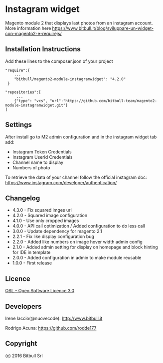 # Instagram widget #

Magento module 2 that displays last photos from an instagram account. More information here https://www.bitbull.it/blog/sviluppare-un-widget-con-magento2-e-requirejs/

Installation Instructions
--------------------------
Add these lines to the composer.json of your project

```
"require":{
    ...
    "bitbull/magento2-module-instagramwidget": "4.2.0"
 }
 ```
 
 ```
 "repositories":[
      ...
     {"type": "vcs", "url":"https://github.com/bitbull-team/magento2-module-instagramwidget.git"}
 ]
```

Settings
--------

After install go to M2 admin configuration and in the instagram widget tab add:
 * Instagram Token Credentials
 * Instagram Userid Credentials
 * Channel name to display 
 * Numbers of photo 
 
To retrieve the data of your channel follow the official instagram doc: https://www.instagram.com/developer/authentication/

Changelog
----------

* 4.3.0 - Fix squared imges url
* 4.2.0 - Squared image configuration
* 4.1.0 - Use only cropped images
* 4.0.0 - API call optimization / Added configuration to do less call
* 3.0.0 - Update dependency for magento 2.1
* 2.2.1 - Fix like display configuration bug
* 2.2.0 - Added like numbers on image hover width admin config
* 2.1.0 - Added admin setting for display on homepage and block hinting for IDE in template
* 2.0.0 - Added configuration in admin to make module reusable
* 1.0.0 - First release


Licence
-------

[OSL - Open Software Licence 3.0](http://opensource.org/licenses/osl-3.0.php)


Developers
---------

Irene Iaccio(@nuovecode): http://www.bitbull.it

Rodrigo Acuna: https://github.com/rodde177


Copyright
---------
(c) 2016 Bitbull Srl

